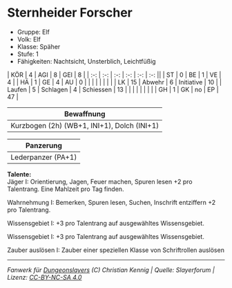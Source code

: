 # Sternheider Forscher  
- Gruppe: Elf  
- Volk: Elf  
- Klasse: Späher  
- Stufe: 1  
- Fähigkeiten: Nachtsicht, Unsterblich, Leichtfüßig  


| KÖR    | 4  | AGI      | 8  | GEI        | 8  |
| :-: | :-: | :-: | :-: | :-: | :-: ||
| ST     | 0  | BE       | 1  | VE         | 4  |
| HÄ     | 1  | GE       | 4  | AU         | 0  |
|        |    |          |    |            |    |
| LK     | 15 | Abwehr   | 6  | Initiative | 10 |
| Laufen | 5  | Schlagen | 4  | Schiessen  | 13 |
|        |    |          |    |            |    |
| GH     | 1  | GK       | no | EP         | 47 |


| Bewaffnung |
| --- |
| Kurzbogen (2h) (WB+1, INI+1), Dolch (INI+1) |


| Panzerung |
| --- |
| Lederpanzer (PA+1) |


**Talente:**  
Jäger I: Orientierung, Jagen, Feuer machen, Spuren lesen +2 pro Talentrang. Eine Mahlzeit pro Tag finden.

Wahrnehmung I: Bemerken, Spuren lesen, Suchen, Inschrift entziffern +2 pro Talentrang.

Wissensgebiet I: +3 pro Talentrang auf ausgewähltes Wissensgebiet.

Wissensgebiet I: +3 pro Talentrang auf ausgewähltes Wissensgebiet.

Zauber auslösen I: Zauber einer speziellen Klasse von Schriftrollen auslösen





___
*Fanwerk für [Dungeonslayers](https://www.dungeonslayers.net/) (C) Christian Kennig | Quelle: Slayerforum | Lizenz: [CC-BY-NC-SA 4.0](https://creativecommons.org/licenses/by-nc-sa/4.0/deed.de)*
